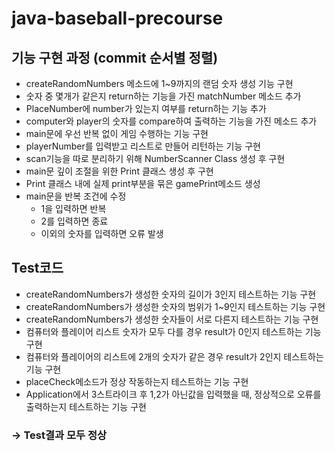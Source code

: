 # java-baseball-precourse


## 기능 구현 과정 (commit 순서별 정렬)

* createRandomNumbers 메소드에 1~9까지의 랜덤 숫자 생성 기능 구현
* 숫자 중 몇개가 같은지 return하는 기능을 가진 matchNumber 메소드 추가
* PlaceNumber에 number가 있는지 여부를 return하는 기능 추가
* computer와 player의 숫자를 compare하여 출력하는 기능을 가진 메소드 추가
* main문에 우선 반복 없이 게임 수행하는 기능 구현
* playerNumber를 입력받고 리스트로 만들어 리턴하는 기능 구현
* scan기능을 따로 분리하기 위해 NumberScanner Class 생성 후 구현
* main문 깊이 조절을 위한 Print 클래스 생성 후 구현
* Print 클래스 내에 실제 print부분을 묶은 gamePrint메소드 생성
* main문을 반복 조건에 수정
    * 1을 입력하면 반복
    * 2를 입력하면 종료
    * 이외의 숫자를 입력하면 오류 발생

## Test코드

* createRandomNumbers가 생성한 숫자의 길이가 3인지 테스트하는 기능 구현
* createRandomNumbers가 생성한 숫자의 범위가 1~9인지 테스트하는 기능 구현
* createRandomNumbers가 생성한 숫자들이 서로 다른지 테스트하는 기능 구현
* 컴퓨터와 플레이어 리스트 숫자가 모두 다를 경우 result가 0인지 테스트하는 기능 구현
* 컴퓨터와 플레이어의 리스트에 2개의 숫자가 같은 경우 result가 2인지 테스트하는 기능 구현
* placeCheck메소드가 정상 작동하는지 테스트하는 기능 구현
* Application에서 3스트라이크 후 1,2가 아닌값을 입력했을 때, 정상적으로 오류를 출력하는지 테스트하는 기능 구현

### -> Test결과 모두 정상